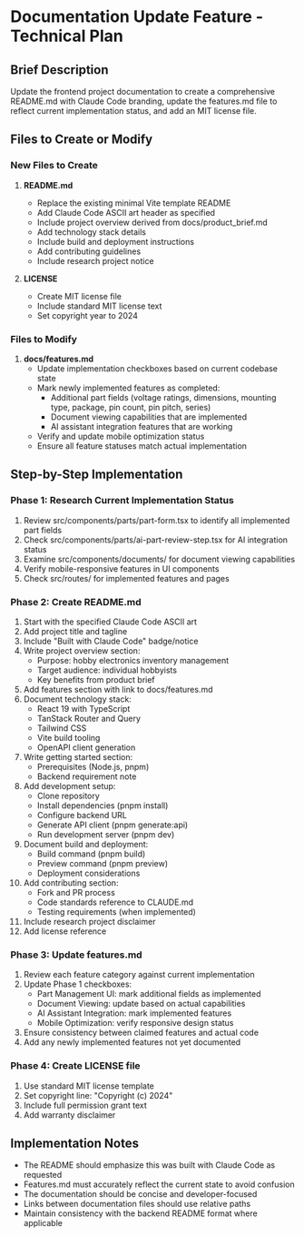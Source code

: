 # Documentation Update Feature - Technical Plan

## Brief Description

Update the frontend project documentation to create a comprehensive README.md with Claude Code branding, update the features.md file to reflect current implementation status, and add an MIT license file.

## Files to Create or Modify

### New Files to Create

1. **README.md**
   - Replace the existing minimal Vite template README
   - Add Claude Code ASCII art header as specified
   - Include project overview derived from docs/product_brief.md
   - Add technology stack details
   - Include build and deployment instructions
   - Add contributing guidelines
   - Include research project notice

2. **LICENSE**
   - Create MIT license file
   - Include standard MIT license text
   - Set copyright year to 2024

### Files to Modify

1. **docs/features.md**
   - Update implementation checkboxes based on current codebase state
   - Mark newly implemented features as completed:
     - Additional part fields (voltage ratings, dimensions, mounting type, package, pin count, pin pitch, series)
     - Document viewing capabilities that are implemented
     - AI assistant integration features that are working
   - Verify and update mobile optimization status
   - Ensure all feature statuses match actual implementation

## Step-by-Step Implementation

### Phase 1: Research Current Implementation Status

1. Review src/components/parts/part-form.tsx to identify all implemented part fields
2. Check src/components/parts/ai-part-review-step.tsx for AI integration status
3. Examine src/components/documents/ for document viewing capabilities
4. Verify mobile-responsive features in UI components
5. Check src/routes/ for implemented features and pages

### Phase 2: Create README.md

1. Start with the specified Claude Code ASCII art
2. Add project title and tagline
3. Include "Built with Claude Code" badge/notice
4. Write project overview section:
   - Purpose: hobby electronics inventory management
   - Target audience: individual hobbyists
   - Key benefits from product brief
5. Add features section with link to docs/features.md
6. Document technology stack:
   - React 19 with TypeScript
   - TanStack Router and Query
   - Tailwind CSS
   - Vite build tooling
   - OpenAPI client generation
7. Write getting started section:
   - Prerequisites (Node.js, pnpm)
   - Backend requirement note
8. Add development setup:
   - Clone repository
   - Install dependencies (pnpm install)
   - Configure backend URL
   - Generate API client (pnpm generate:api)
   - Run development server (pnpm dev)
9. Document build and deployment:
   - Build command (pnpm build)
   - Preview command (pnpm preview)
   - Deployment considerations
10. Add contributing section:
    - Fork and PR process
    - Code standards reference to CLAUDE.md
    - Testing requirements (when implemented)
11. Include research project disclaimer
12. Add license reference

### Phase 3: Update features.md

1. Review each feature category against current implementation
2. Update Phase 1 checkboxes:
   - Part Management UI: mark additional fields as implemented
   - Document Viewing: update based on actual capabilities
   - AI Assistant Integration: mark implemented features
   - Mobile Optimization: verify responsive design status
3. Ensure consistency between claimed features and actual code
4. Add any newly implemented features not yet documented

### Phase 4: Create LICENSE file

1. Use standard MIT license template
2. Set copyright line: "Copyright (c) 2024"
3. Include full permission grant text
4. Add warranty disclaimer

## Implementation Notes

- The README should emphasize this was built with Claude Code as requested
- Features.md must accurately reflect the current state to avoid confusion
- The documentation should be concise and developer-focused
- Links between documentation files should use relative paths
- Maintain consistency with the backend README format where applicable